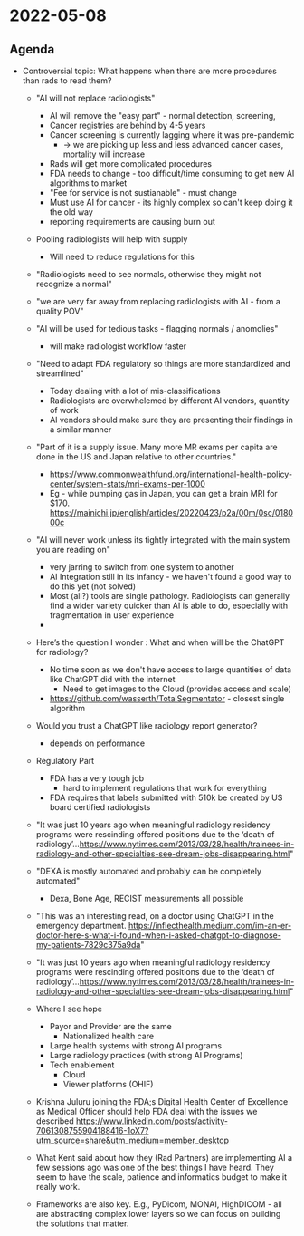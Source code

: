 # 2022-05-08

## Agenda

* Controversial topic: What happens when there are more procedures than rads to read them?
  * "AI will not replace radiologists"
    * AI will remove the "easy part" - normal detection, screening, 
    * Cancer registries are behind by 4-5 years
    * Cancer screening is currently lagging where it was pre-pandemic
      * -> we are picking up less and less advanced cancer cases, mortality will increase
    * Rads will get more complicated procedures
    * FDA needs to change - too difficult/time consuming to get new AI algorithms to market
    * "Fee for service is not sustianable" - must change
    * Must use AI for cancer - its highly complex so can't keep doing it the old way
    * reporting requirements are causing burn out
  * Pooling radiologists will help with supply 
    * Will need to reduce regulations for this
  * "Radiologists need to see normals, otherwise they might not recognize a normal"
  * "we are very far away from replacing radiologists with AI - from a quality POV"
  * "AI will be used for tedious tasks - flagging normals / anomolies"
    * will make radiologist workflow faster
  * "Need to adapt FDA regulatory so things are more standardized and streamlined"
    * Today dealing with a lot of mis-classifications
    * Radiologists are overwhelemed by different AI vendors, quantity of work
    * AI vendors should make sure they are presenting their findings in a similar manner
  * "Part of it is a supply issue.  Many more MR exams per capita are done in the US and Japan relative to other countries."
    * https://www.commonwealthfund.org/international-health-policy-center/system-stats/mri-exams-per-1000
    * Eg - while pumping gas in Japan, you can get a brain MRI for $170. https://mainichi.jp/english/articles/20220423/p2a/00m/0sc/018000c 
  * "AI will never work unless its tightly integrated with the main system you are reading on"
    * very jarring to switch from one system to another
    * AI Integration still in its infancy - we haven't found a good way to do this yet (not solved)
    * Most (all?) tools are single pathology.  Radiologists can generally find a wider variety quicker than AI is able to do, especially with fragmentation in user experience
    * 
  * Here’s the question I wonder : What and when will be the ChatGPT for radiology?
    * No time soon as we don't have access to large quantities of data like ChatGPT did with the internet
      * Need to get images to the Cloud (provides access and scale)
    * https://github.com/wasserth/TotalSegmentator - closest single algorithm
  * Would you trust a ChatGPT like radiology report generator?
    * depends on performance 
  * Regulatory Part
    * FDA has a very tough job
      * hard to implement regulations that work for everything
    * FDA requires that labels submitted with 510k be created by US board certified radiologists
  * "It was just 10 years ago when meaningful radiology residency programs were rescinding offered positions due to the ‘death of radiology’…https://www.nytimes.com/2013/03/28/health/trainees-in-radiology-and-other-specialties-see-dream-jobs-disappearing.html"
  * "DEXA is mostly automated and probably can be completely automated"
    * Dexa, Bone Age, RECIST measurements all possible
  * "This was an interesting read, on a doctor using ChatGPT in the emergency department. https://inflecthealth.medium.com/im-an-er-doctor-here-s-what-i-found-when-i-asked-chatgpt-to-diagnose-my-patients-7829c375a9da"
  * "It was just 10 years ago when meaningful radiology residency programs were rescinding offered positions due to the ‘death of radiology’…https://www.nytimes.com/2013/03/28/health/trainees-in-radiology-and-other-specialties-see-dream-jobs-disappearing.html"
  * Where I see hope
    * Payor and Provider are the same
      * Nationalized health care
    * Large health systems with strong AI programs
    * Large radiology practices (with strong AI Programs)
    * Tech enablement
      * Cloud
      * Viewer platforms (OHIF)

  * Krishna Juluru joining the FDA;s Digital Health Center of Excellence as Medical Officer should help FDA deal with the issues we described https://www.linkedin.com/posts/activity-7061308755904188416-1oX7?utm_source=share&utm_medium=member_desktop
  * What Kent said about how they (Rad Partners) are implementing AI a few sessions ago was one of the best things I have heard.  They seem to have the scale, patience and informatics budget to make it really work.
  * Frameworks are also key. E.g., PyDicom, MONAI, HighDICOM - all are abstracting complex lower layers so we can focus on building the solutions that matter.